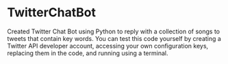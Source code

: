 # TwitterChatBot 
Created Twitter Chat Bot using Python to reply with a collection of songs to tweets that contain key words. You can test this code yourself by creating a Twitter API developer account, accessing your own configuration keys, replacing them in the code, and running using a terminal. 

